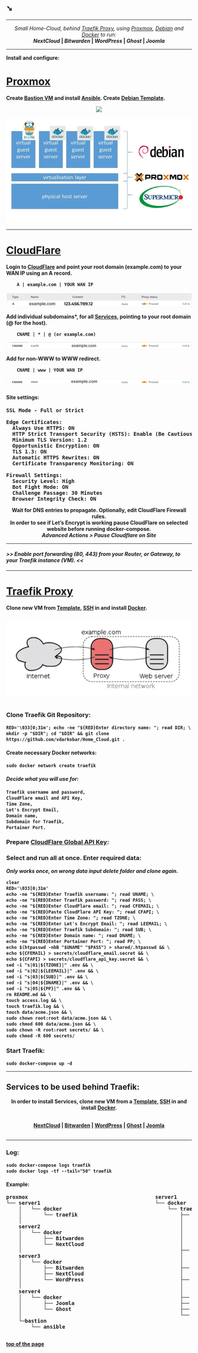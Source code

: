 ## ➘
---

<p align="center">
<i>Small Home-Cloud, behind <a href="https://github.com/vdarkobar/Home_Cloud#traefik-proxy">Traefik Proxy</a>, using <a href="https://github.com/vdarkobar/shared/blob/main/Proxmox.md#proxmox">Proxmox</a>, <a href="https://github.com/vdarkobar/shared/blob/main/Debian.md#debian">Debian</a> and <a href="https://github.com/vdarkobar/shared/blob/main/Docker.md#docker">Docker</a> to run:</i> <b></br>
<i>NextCloud</i> | <i>Bitwarden</i> | <i>WordPress</i> | <i>Ghost</i> | <i>Joomla</i>
</p>  

---

Install and configure:
# <a href="https://github.com/vdarkobar/shared/blob/main/Proxmox.md#proxmox">Proxmox</a>
  
<p align="left">
  Create <a href="https://github.com/vdarkobar/shared/blob/main/Bastion.md#bastion">Bastion VM</a> and 
  install <a href="https://github.com/vdarkobar/Playbooks#ansible">Ansible</a>. 
  Create <a href="https://github.com/vdarkobar/shared/blob/main/Debian.md#debian">Debian Template</a>.
</p>
  
<p align="center">
  <img src="https://github.com/vdarkobar/shared/blob/main/bastion.webp">
</p>
  
<p align="center">
  <img src="https://github.com/vdarkobar/misc/blob/main/infrastructure.webp">
</p>
  
--- 
  
# <a href="https://github.com/vdarkobar/Home_Cloud/blob/main/README.md#cloudflare">CloudFlare</a>  
  
Login to <a href="https://dash.cloudflare.com/">CloudFlare</a> and point your root domain (example.com) to your WAN IP using an A record.  
```
    A | example.com | YOUR WAN IP
```
<p align="center">
  <img src="https://github.com/vdarkobar/misc/blob/main/A-record.webp">
</p>
  
Add individual subdomains*, for all <a href="https://github.com/vdarkobar/Home_Cloud#services-to-be-used-behind-traefik">Services</a>, pointing to your root domain (@ for the host).  
```
    CNAME | * | @ (or example.com)
```
<p align="center">
  <img src="https://github.com/vdarkobar/misc/blob/main/sub-domain.webp">
</p>
  
Add for non-WWW to WWW redirect.  
```
    CNAME | www | YOUR WAN IP
```
<p align="center">
  <img src="https://github.com/vdarkobar/misc/blob/main/www.webp">
</p>
  
#### Site settings:  

<pre>
SSL Mode - Full or Strict  

Edge Certificates:  
  Always Use HTTPS: ON  
  HTTP Strict Transport Security (HSTS): Enable (Be Cautious)  
  Minimum TLS Version: 1.2  
  Opportunistic Encryption: ON  
  TLS 1.3: ON  
  Automatic HTTPS Rewrites: ON  
  Certificate Transparency Monitoring: ON  

Firewall Settings:  
  Security Level: High  
  Bot Fight Mode: ON  
  Challenge Passage: 30 Minutes  
  Browser Integrity Check: ON  
</pre>
  
<p align="center">
  <b> Wait for DNS entries to propagate. Optionally, edit CloudFlare Firewall rules. </b><br>
  <b> In order to see if Let’s Encrypt is working pause CloudFlare on selected website before running docker-compose. </b><br>
  <b><i> Advanced Actions > Pause Cloudflare on Site </i></b><br>
</p>
  
---
#### *>> Enable port forwarding (80, 443) from your Router, or Gateway, to your Traefik instance (VM). <<*
--- 
  
# <a href="https://github.com/vdarkobar/Home_Cloud#traefik-proxy">Traefik Proxy</a>  

   Clone new VM from <a href="https://github.com/vdarkobar/shared/blob/main/Debian.md#debian">Template</a>, 
   <a href="https://github.com/vdarkobar/shared/blob/main/Bastion.md#bastion">SSH</a> in and install 
   <a href="https://github.com/vdarkobar/shared/blob/main/Docker.md#docker">Docker</a>.
  <br><br>
  
<p align="center">
  <img src="https://github.com/vdarkobar/misc/blob/main/reverse-proxy.png">
  <br><br>
</p>
  

### Clone Traefik Git Repository:
```
RED='\033[0;31m'; echo -ne "${RED}Enter directory name: "; read DIR; \
mkdir -p "$DIR"; cd "$DIR" && git clone https://github.com/vdarkobar/Home_Cloud.git .
```
  
#### Create necessary Docker networks:  
```
sudo docker network create traefik
```
<!--- Commented out
*option: custom Docker networks (specify the gateway and subnet to use).*
```
sudo docker network create --gateway 192.168.90.1 --subnet 192.168.90.0/24 traefik  
```
*option: set static ip to your service(s).*
```

    networks:
      traefik:
        ipv4_address: 192.168.90.254
```
--->
  
#### *Decide what you will use for*:
```
Traefik username and password, 
CloudFlare email and API Key, 
Time Zone, 
Let's Encrypt Email, 
Domain name, 
Subdomain for Traefik,
Portainer Port.
```
  
### Prepare <a href="https://dash.cloudflare.com/profile/api-tokens">CloudFlare Global API Key</a>:
  
### Select and run all at once. Enter required data:
*Only works once, on wrong data input delete folder and clone again*.
```
clear
RED='\033[0;31m'
echo -ne "${RED}Enter Traefik username: "; read UNAME; \
echo -ne "${RED}Enter Traefik password: "; read PASS; \
echo -ne "${RED}Enter CloudFlare email: "; read CFEMAIL; \
echo -ne "${RED}Paste CloudFlare API Key: "; read CFAPI; \
echo -ne "${RED}Enter Time Zone: "; read TZONE; \
echo -ne "${RED}Enter Let's Encrypt Email: "; read LEEMAIL; \
echo -ne "${RED}Enter Traefik Subdomain: "; read SUB; \
echo -ne "${RED}Enter Domain name: "; read DNAME; \
echo -ne "${RED}Enter Portainer Port: "; read PP; \
echo $(htpasswd -nbB "$UNAME" "$PASS") > shared/.htpasswd && \
echo ${CFEMAIL} > secrets/cloudflare_email.secret && \
echo ${CFAPI} > secrets/cloudflare_api_key.secret && \
sed -i "s|01|${TZONE}|" .env && \
sed -i "s|02|${LEEMAIL}|" .env && \
sed -i "s|03|${SUB}|" .env && \
sed -i "s|04|${DNAME}|" .env && \
sed -i "s|05|${PP}|" .env && \
rm README.md && \
touch access.log && \
touch traefik.log && \
touch data/acme.json && \
sudo chown root:root data/acme.json && \
sudo chmod 600 data/acme.json && \
sudo chown -R root:root secrets/ && \
sudo chmod -R 600 secrets/
```
  
### Start Traefik:
```
sudo docker-compose up -d
```
  
--- 
  
## Services to be used behind Traefik:  
  
<p align="center">
   In order to install Services, clone new VM from a <a href="https://github.com/vdarkobar/shared/blob/main/Debian.md#debian">Template</a>, 
   <a href="https://github.com/vdarkobar/shared/blob/main/Bastion.md#bastion">SSH</a> in and install 
   <a href="https://github.com/vdarkobar/shared/blob/main/Docker.md#docker">Docker</a>.
  <br><br>
</p>
  
<p align="center">
  <a href="https://github.com/vdarkobar/NextCloud#nextcloud">NextCloud</a> |
  <a href="https://github.com/vdarkobar/Bitwarden#bitwarden">Bitwarden</a> |
  <a href="https://github.com/vdarkobar/WordPress#wordpress">WordPress</a> |
  <a href="https://github.com/vdarkobar/Ghost-blog">Ghost</a> |
  <a href="https://github.com/vdarkobar/Portainer">Joomla</a>  
  <br><br>
</p>  
  
---  
  
### Log:
```
sudo docker-compose logs traefik
sudo docker logs -tf --tail="50" traefik
```
  
#### Example:  

<pre>
proxmox                                         server1
└── server1                                     └── docker 
    │   └── docker                                  └── traefik
    │       └── traefik                                 ├── data
    │                                                   │   ├── acme.json
    server2                                             │   └── configurations
    │   └── docker                                      │       ├── middlewares-chains.yml
    │       ├── Bitwarden                               │       ├── middlewares.yml
    │       └── NextCloud                               │       └── tls.yml
    │                                                   ├── secrets
    server3                                             │   ├── cloudflare_api_key.secret
    │   └── docker                                      │   └── cloudflare_email.secret
    │       ├── Bitwarden                               ├── shared
    │       ├── NextCloud                               │   └── .htpasswd
    │       └── WordPress                               ├── tmp
    │                                                   │   ├── example1.yml
    server4                                             │   └── example2.yml
    │   └── docker                                      ├── .env  
    │       ├── Joomla                                  ├── access.log  
    │       └── Ghost                                   ├── traefik.log  
    │                                                   └── docker-compose.yml 
    └─bastion                                                    
        └── ansible                                            
                                                    
</pre>

<a href="https://github.com/vdarkobar/Home_Cloud#proxmox">top of the page</a>

<!--- Commented out
<p align="center">
  <b>Resources:</b><br>
  <a href="https://www.smarthomebeginner.com/traefik-2-docker-tutorial/">Link 1</a> |
  <a href="https://github.com/htpcBeginner/docker-traefik">Link 2</a> |
  <a href="https://github.com/CVJoint/traefik2">Link 3</a> |
  <a href="https://tech.aufomm.com/">Link 4</a> |
  <a href="https://goneuland.de/">Link 5</a> |
  <a href="https://github.com/adam-p/markdown-here/wiki/Markdown-Cheatsheet">Link 6</a>
  <br><br>
</p>
--->
